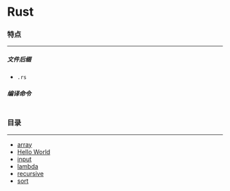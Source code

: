 Rust
===

### 特点
---
##### 文件后缀
* `.rs`

##### 编译命令
```

```

### 目录
---
* [array](https://github.com/PFei-He/Language-Study-Note/tree/master/Rust/array)
* [Hello World](https://github.com/PFei-He/Language-Study-Note/tree/master/Rust/Hello%20World)
* [input](https://github.com/PFei-He/Language-Study-Note/tree/master/Rust/input)
* [lambda](https://github.com/PFei-He/Language-Study-Note/tree/master/Rust/lambda%20-%20closure)
* [recursive](https://github.com/PFei-He/Language-Study-Note/tree/master/Rust/recursive%20algorithm)
* [sort](https://github.com/PFei-He/Language-Study-Note/tree/master/Rust/sort)
